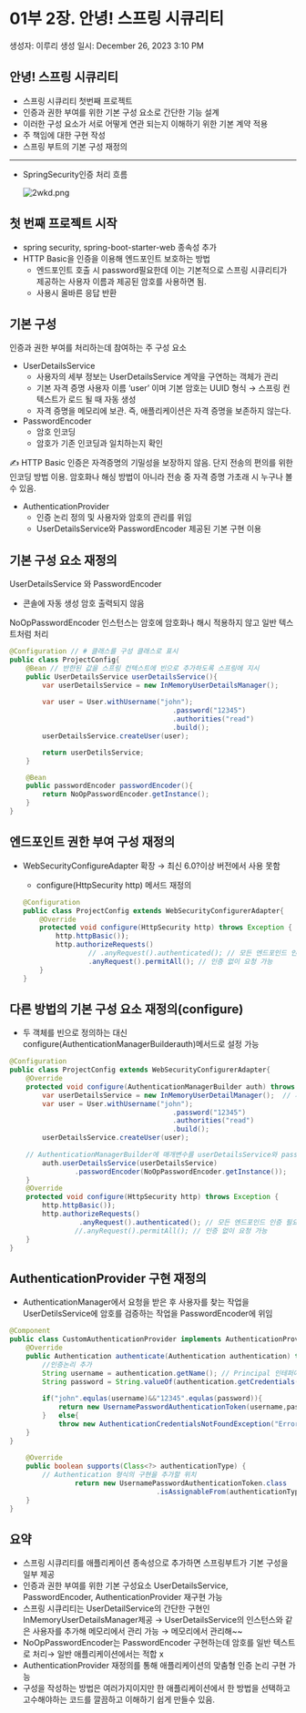 # 01부 2장. 안녕! 스프링 시큐리티

생성자: 이루리
생성 일시: December 26, 2023 3:10 PM

## 안녕! 스프링 시큐리티

- 스프링 시큐리티 첫번째 프로젝트
- 인증과 권한 부여를 위한 기본 구성 요소로 간단한 기능 설계
- 이러한 구성 요소가 서로 어떻게 연관 되는지 이해하기 위한 기본 계약 적용
- 주 책임에 대한 구현 작성
- 스프링 부트의 기본 구성 재정의

---

- SpringSecurity인증 처리 흐름
    
    ![2wkd.png](01%E1%84%87%E1%85%AE%202%E1%84%8C%E1%85%A1%E1%86%BC%20%E1%84%8B%E1%85%A1%E1%86%AB%E1%84%82%E1%85%A7%E1%86%BC!%20%E1%84%89%E1%85%B3%E1%84%91%E1%85%B3%E1%84%85%E1%85%B5%E1%86%BC%20%E1%84%89%E1%85%B5%E1%84%8F%E1%85%B2%E1%84%85%E1%85%B5%E1%84%90%E1%85%B5%201b19a241e06741d4808861a32f7bd578/2wkd.png)
    

## 첫 번째 프로젝트 시작

- spring security, spring-boot-starter-web 종속성 추가
- HTTP Basic을 인증을 이용해 엔드포인트 보호하는 방법
    - 엔드포인트 호출 시 password필요한데 이는 기본적으로 스프링 시큐리티가 제공하는 사용자 이름과 제공된 암호를 사용하면 됨.
    - 사용시 올바른 응답 반환

## 기본 구성

인증과 권한 부여를 처리하는데 참여하는 주 구성 요소

- UserDetailsService
    - 사용자의 세부 정보는 UserDetailsService 계약을 구연하는 객체가 관리
    - 기본 자격 증명 사용자 이름 ‘user’ 이며 기본 암호는 UUID 형식 → 스프링 컨텍스트가 로드 될 때 자동 생성
    - 자격 증명을 메모리에 보관. 즉, 애플리케이션은 자격 증명을 보존하지 않는다.
- PasswordEncoder
    - 암호 인코딩
    - 암호가 기존 인코딩과 일치하는지 확인

✍️ HTTP Basic 인증은 자격증명의 기밀성을 보장하지 않음. 단지 전송의 편의를 위한 인코딩 방법 이용. 암호화나 해싱 방법이 아니라 전송 중 자격 증명 가초래 시 누구나 볼 수 있음.

- AuthenticationProvider
    - 인증 논리 정의 및 사용자와 암호의 관리를 위임
    - UserDetailsService와 PasswordEncoder 제공된 기본 구현 이용

## 기본 구성 요소 재정의

UserDetailsService 와 PasswordEncoder

- 콘솔에 자동 생성 암호 출력되지 않음

NoOpPasswordEncoder 인스턴스는 암호에 암호화나 해시 적용하지 않고 일반 텍스트처럼 처리

```java
@Configuration // # 클래스를 구성 클래스로 표시
public class ProjectConfig{
	@Bean // 반한된 값을 스프링 컨텍스트에 빈으로 추가하도록 스프링에 지시
	public UserDetailsService userDetailsService(){
		var userDetailsService = new InMemoryUserDetailsManager();
		
		var user = User.withUsername("john");
										.password("12345")
										.authorities("read")
										.build();
		userDetailsService.createUser(user);		

		return userDetilsService;
	}

	@Bean
	public passwordEncoder passwordEncoder(){
		return NoOpPasswordEncoder.getInstance();
	}
}
```

## 엔드포인트 권한 부여 구성 재정의

- WebSecurityConfigureAdapter 확장 → 최신 6.0?이상 버전에서 사용 못함
    - configure(HttpSecurity http) 메서드 재정의
    
    ```java
    @Configuration
    public class ProjectConfig extends WebSecurityConfigurerAdapter{
    	@Override
    	protected void configure(HttpSecurity http) throws Exception {
    		http.httpBasic());
    		http.authorizeRequests()
    				// .anyRequest().authenticated(); // 모든 엔드포인드 인증 필요
    				.anyRequest().permitAll(); // 인증 없이 요청 가능
    	}
    }
    ```
    

## 다른 방법의 기본 구성 요소 재정의(configure)

- 두 객체를 빈으로 정의하는 대신 configure(AuthenticationManagerBuilderauth)메서드로 설정 가능

```java
@Configuration
public class ProjectConfig extends WebSecurityConfigurerAdapter{
	@Override
	protected void configure(AuthenticationManagerBuilder auth) throws Exception{
		var userDetailsService = new InMemoryUserDetailManager();  // 사용자 메모리에 저장하기 위한 선언
		var user = User.withUsername("john");
										.password("12345")
										.authorities("read")
										.build();
		userDetailsService.createUser(user);		
		
	// AuthenticationManagerBuilder에 매개변수를 userDetailsService와 passwordEncoder를 설정
		auth.userDetailsService(userDetailsService)
				.passwordEncoder(NoOpPasswordEncoder.getInstance());
	}
	@Override
	protected void configure(HttpSecurity http) throws Exception {
		http.httpBasic());
		http.authorizeRequests()
				 .anyRequest().authenticated(); // 모든 엔드포인드 인증 필요
				//.anyRequest().permitAll(); // 인증 없이 요청 가능
	}
}
```

## AuthenticationProvider 구현 재정의

- AuthenticationManager에서 요청을 받은 후 사용자를 찾는 작업을 UserDetilsService에 암호를 검증하는 작업을 PasswordEncoder에 위임

```java
@Component
public class CustomAuthenticationProvider implements AuthenticationProvider{
	@Override
	public Authentication authenticate(Authentication authentication) throws AuthenticationExceptioN {
		//인증논리 추가
		String username = authentication.getName(); // Principal 인테퍼에스에서 상속 userId
		String password = String.valueOf(authentication.getCredentials()); // credential user의 비밀 정보 
		
		if("john".equlas(username)&&"12345".equlas(password)){
			return new UsernamePasswordAuthenticationToken(username,password,Arrays.asList());
		}	else{
			throw new AuthenticationCredentialsNotFoundException("Error in authentication");
	}
}
	
	@Override
	public boolean supports(Class<?> authenticationType) {
		// Authentication 형식의 구현을 추가할 위치
				return new UsernamePasswordAuthenticationToken.class
									.isAssignableFrom(authenticationType);
	}
}
```

## 요약

- 스프링 시큐리티를 애플리케이션 종속성으로 추가하면 스프링부트가 기본 구성을 일부 제공
- 인증과 권한 부여를 위한 기본 구성요소 UserDetailsService, PasswordEncoder, AuthenticationProvider 재구현 가능
- 스프링 시큐리티는 UserDetailService의 간단한 구현인 InMemoryUserDetailsManager제공 → UserDetailsService의 인스턴스와 같은 사용자를 추가해 메모리에서 관리 가능 → 메모리에서 관리해~~
- NoOpPasswordEncoder는 PasswordEncoder 구현하는데 암호를 일반 텍스트로 처리→ 일반 애플리케이션에서는 적합 x
- AuthenticationProvider 재정의를 통해 애플리케이션의 맞춤형 인증 논리 구현 가능
- 구성을 작성하는 방법은 여러가지이지만 한 애플리케이션에서 한 방법을 선택하고 고수해야하는 코드를 깔끔하고 이해하기 쉽게 만들수 있음.